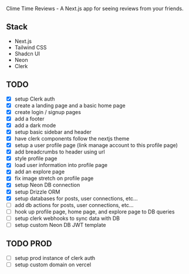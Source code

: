 Clime Time Reviews - A Next.js app for seeing reviews from your friends.

## Stack

- Next.js
- Tailwind CSS
- Shadcn UI
- Neon
- Clerk

## TODO

- [x] setup Clerk auth
- [x] create a landing page and a basic home page
- [x] create login / signup pages
- [x] add a footer
- [x] add a dark mode
- [x] setup basic sidebar and header
- [x] have clerk components follow the nextjs theme
- [x] setup a user profile page (link manage account to this profile page)
- [x] add breadcrumbs to header using url
- [x] style profile page
- [x] load user information into profile page
- [x] add an explore page
- [x] fix image stretch on profile page
- [x] setup Neon DB connection
- [x] setup Drizzle ORM
- [x] setup databases for posts, user connections, etc...
- [ ] add db actions for posts, user connections, etc...
- [ ] hook up profile page, home page, and explore page to DB queries
- [ ] setup clerk webhooks to sync data with DB
- [ ] setup custom Neon DB JWT template

## TODO PROD

- [ ] setup prod instance of clerk auth
- [ ] setup custom domain on vercel
